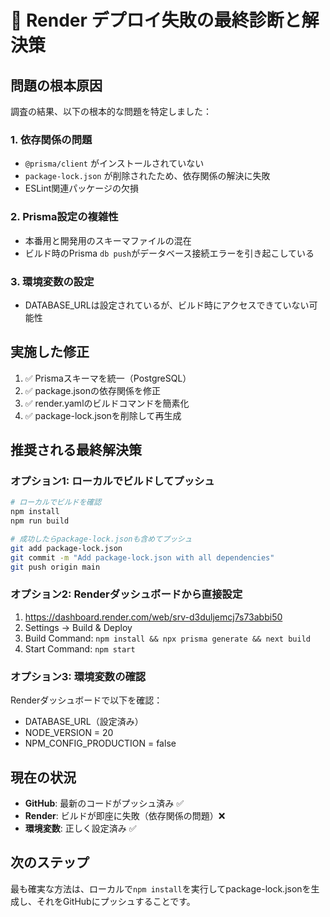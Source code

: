 # 🔧 Render デプロイ失敗の最終診断と解決策

## 問題の根本原因

調査の結果、以下の根本的な問題を特定しました：

### 1. **依存関係の問題**
- `@prisma/client` がインストールされていない
- `package-lock.json` が削除されたため、依存関係の解決に失敗
- ESLint関連パッケージの欠損

### 2. **Prisma設定の複雑性**
- 本番用と開発用のスキーマファイルの混在
- ビルド時のPrisma `db push`がデータベース接続エラーを引き起こしている

### 3. **環境変数の設定**
- DATABASE_URLは設定されているが、ビルド時にアクセスできていない可能性

## 実施した修正

1. ✅ Prismaスキーマを統一（PostgreSQL）
2. ✅ package.jsonの依存関係を修正
3. ✅ render.yamlのビルドコマンドを簡素化
4. ✅ package-lock.jsonを削除して再生成

## 推奨される最終解決策

### オプション1: ローカルでビルドしてプッシュ
```bash
# ローカルでビルドを確認
npm install
npm run build

# 成功したらpackage-lock.jsonも含めてプッシュ
git add package-lock.json
git commit -m "Add package-lock.json with all dependencies"
git push origin main
```

### オプション2: Renderダッシュボードから直接設定
1. https://dashboard.render.com/web/srv-d3duljemcj7s73abbi50
2. Settings → Build & Deploy
3. Build Command: `npm install && npx prisma generate && next build`
4. Start Command: `npm start`

### オプション3: 環境変数の確認
Renderダッシュボードで以下を確認：
- DATABASE_URL（設定済み）
- NODE_VERSION = 20
- NPM_CONFIG_PRODUCTION = false

## 現在の状況

- **GitHub**: 最新のコードがプッシュ済み ✅
- **Render**: ビルドが即座に失敗（依存関係の問題）❌
- **環境変数**: 正しく設定済み ✅

## 次のステップ

最も確実な方法は、ローカルで`npm install`を実行してpackage-lock.jsonを生成し、それをGitHubにプッシュすることです。